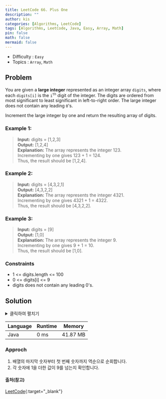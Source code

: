 ```yaml
---
title: LeetCode 66. Plus One
description: ""
author: kis
categories: [Algorithms, LeetCode]
tags: [Algorithms, LeetCode, Java, Easy, Array, Math]
pin: false
math: false
mermaid: false
---
```


- Difficulty : `Easy`
- Topics : `Array`, `Math`

## Problem

 You are given a **large integer** represented as an integer array `digits`, where each `digits[i]` is the `i`<sup>`th`</sup> digit of the integer. The digits are ordered from most significant to least significant in left-to-right order. The large integer does not contain any leading `0`'s.

Increment the large integer by one and return the resulting array of digits.
 

### Example 1:

> **Input:** digits = [1,2,3]    
> **Output:** [1,2,4]     
> **Explanation:**  The array represents the integer 123.  
> Incrementing by one gives 123 + 1 = 124.  
> Thus, the result should be [1,2,4].  

### Example 2:

> **Input:**  digits = [4,3,2,1]            
> **Output:** [4,3,2,2]     
> **Explanation:**   The array represents the integer 4321.  
> Incrementing by one gives 4321 + 1 = 4322.  
> Thus, the result should be [4,3,2,2].  

### Example 3:

> **Input:**  digits = [9]            
> **Output:** [1,0]     
> **Explanation:**  The array represents the integer 9.  
> Incrementing by one gives 9 + 1 = 10.  
> Thus, the result should be [1,0].     


### Constraints

- 1 <= digits.length <= 100
- 0 <= digits[i] <= 9
- digits does not contain any leading 0's.


## Solution 

<details>
<summary>클릭하여 펼치기</summary>
<div markdown="1">

```java
class Solution {
    public int[] plusOne(int[] digits) {
        int n = digits.length;
        for (int i = n - 1; i >= 0; i--) {
            if (digits[i] < 9) {
                digits[i]++;
                return digits;
            }
            digits[i] = 0;
        }
        
        int[] newDigits = new int[n + 1];
        newDigits[0] = 1;
        return newDigits;
    }
}
```
</div>
</details>

| Language | Runtime | Memory |
| --- | --- | --- |
| Java | 0 ms | 41.87 MB |

### Approch 

1. 배열의 마지막 숫자부터 첫 번째 숫자까지 역순으로 순회합니다.
2. 각 숫자에 1을 더한 값이 9를 넘는지 확인합니다. 



#### 출처(참고)

[LeetCode](https://leetcode.com/problems/plus-one){:target="\_blank"}

